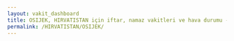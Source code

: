 ```yaml
---
layout: vakit_dashboard
title: OSIJEK, HIRVATISTAN için iftar, namaz vakitleri ve hava durumu - ilçe/eyalet seç
permalink: /HIRVATISTAN/OSIJEK/
---
```


<script type="text/javascript">
  var GLOBAL_COUNTRY = 'HIRVATISTAN';
  var GLOBAL_CITY = 'OSIJEK';
  var GLOBAL_STATE = '';
  var lat = 72;
  var lon = 21;
</script>
